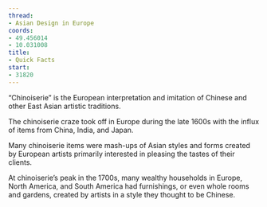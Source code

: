 ```yaml
---
thread:
- Asian Design in Europe
coords:
- 49.456014
- 10.031008
title:
- Quick Facts
start:
- 31820
---
```


“Chinoiserie” is the European interpretation and imitation of Chinese and other East Asian artistic traditions. 


The chinoiserie craze took off in Europe during the late 1600s with the influx of items from China, India, and Japan.


Many chinoiserie items were mash-ups of Asian styles and forms created by European artists primarily interested in pleasing the tastes of their clients.


At chinoiserie’s peak in the 1700s, many wealthy households in Europe, North America, and South America had furnishings, or even whole rooms and gardens, created by artists in a style they thought to be Chinese.
